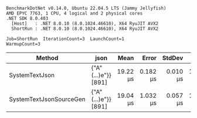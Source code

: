 ```

BenchmarkDotNet v0.14.0, Ubuntu 22.04.5 LTS (Jammy Jellyfish)
AMD EPYC 7763, 1 CPU, 4 logical and 2 physical cores
.NET SDK 8.0.403
  [Host]   : .NET 8.0.10 (8.0.1024.46610), X64 RyuJIT AVX2
  ShortRun : .NET 8.0.10 (8.0.1024.46610), X64 RyuJIT AVX2

Job=ShortRun  IterationCount=3  LaunchCount=1  
WarmupCount=3  

```
| Method                  | json                | Mean     | Error    | StdDev   | Min      | Max      | Gen0   | Allocated |
|------------------------ |-------------------- |---------:|---------:|---------:|---------:|---------:|-------:|----------:|
| SystemTextJson          | {&quot;A&quot;(...)e&quot;}} [891] | 19.22 μs | 0.182 μs | 0.010 μs | 19.22 μs | 19.24 μs | 0.0305 |   3.22 KB |
| SystemTextJsonSourceGen | {&quot;A&quot;(...)e&quot;}} [891] | 19.04 μs | 1.032 μs | 0.057 μs | 19.01 μs | 19.11 μs | 0.0305 |   3.22 KB |
